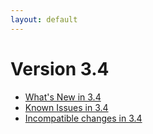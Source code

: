 ```yaml
---
layout: default
---
```

Version 3.4
===========

- [What's New in 3.4](release-notes-new-features34.html)
- [Known Issues in 3.4](release-notes-known-issues34.html)
- [Incompatible changes in 3.4](release-notes-upgrading-changes34.html)
